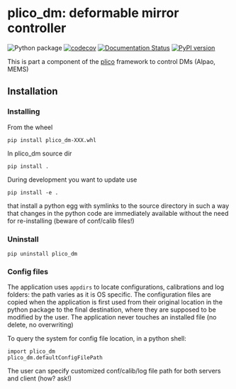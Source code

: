 # plico_dm: deformable mirror controller 


 ![Python package](https://github.com/ArcetriAdaptiveOptics/plico_dm/workflows/Python%20package/badge.svg)
 [![codecov](https://codecov.io/gh/ArcetriAdaptiveOptics/plico_dm/branch/main/graph/badge.svg?token=ApWOrs49uw)](https://codecov.io/gh/ArcetriAdaptiveOptics/plico_dm)
 [![Documentation Status](https://readthedocs.org/projects/plico_dm/badge/?version=latest)](https://plico_dm.readthedocs.io/en/latest/?badge=latest)
 [![PyPI version](https://badge.fury.io/py/plico-dm.svg)](https://badge.fury.io/py/plico-dm)


This is part a component of the [plico][plico] framework to control DMs (Alpao, MEMS)


[plico]: https://github.com/ArcetriAdaptiveOptics/plico


## Installation

### Installing

From the wheel

```
pip install plico_dm-XXX.whl
```

In plico_dm source dir

```
pip install .
```

During development you want to update use

```
pip install -e .
```
that install a python egg with symlinks to the source directory in such 
a way that changes in the python code are immediately available without 
the need for re-installing (beware of conf/calib files!)

### Uninstall

```
pip uninstall plico_dm
```

### Config files

The application uses `appdirs` to locate configurations, calibrations 
and log folders: the path varies as it is OS specific. 
The configuration files are copied when the application is first used
from their original location in the python package to the final
destination, where they are supposed to be modified by the user.
The application never touches an installed file (no delete, no overwriting)

To query the system for config file location, in a python shell:

```
import plico_dm
plico_dm.defaultConfigFilePath
```


The user can specify customized conf/calib/log file path for both
servers and client (how? ask!)




